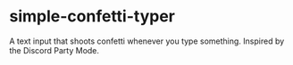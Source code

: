 # simple-confetti-typer
A text input that shoots confetti whenever you type something. Inspired by the Discord Party Mode.
